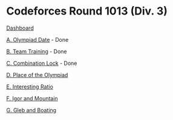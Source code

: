 # Codeforces Round 1013 (Div. 3)

[Dashboard](https://codeforces.com/contest/2091)

[A. Olympiad Date](https://codeforces.com/contest/2091/problem/A) - Done

[B. Team Training](https://codeforces.com/contest/2091/problem/B) - Done

[C. Combination Lock](https://codeforces.com/contest/2091/problem/C) - Done

[D. Place of the Olympiad](https://codeforces.com/contest/2091/problem/D)

[E. Interesting Ratio](https://codeforces.com/contest/2091/problem/E)

[F. Igor and Mountain](https://codeforces.com/contest/2091/problem/F)

[G. Gleb and Boating](https://codeforces.com/contest/2091/problem/G)
